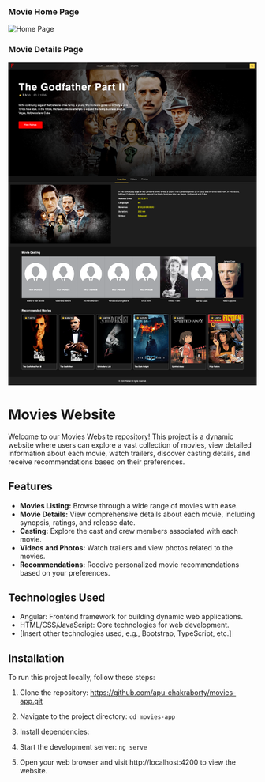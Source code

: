 ### Movie Home Page

![Home Page](./homePage.png)

### Movie Details Page

![Details Page](./detailspage.png)

# Movies Website

Welcome to our Movies Website repository! This project is a dynamic website where users can explore a vast collection of movies, view detailed information about each movie, watch trailers, discover casting details, and receive recommendations based on their preferences.

## Features

- **Movies Listing:** Browse through a wide range of movies with ease.
- **Movie Details:** View comprehensive details about each movie, including synopsis, ratings, and release date.
- **Casting:** Explore the cast and crew members associated with each movie.
- **Videos and Photos:** Watch trailers and view photos related to the movies.
- **Recommendations:** Receive personalized movie recommendations based on your preferences.

## Technologies Used

- Angular: Frontend framework for building dynamic web applications.
- HTML/CSS/JavaScript: Core technologies for web development.
- [Insert other technologies used, e.g., Bootstrap, TypeScript, etc.]

## Installation

To run this project locally, follow these steps:

1. Clone the repository:
   https://github.com/apu-chakraborty/movies-app.git

2. Navigate to the project directory:
   `cd movies-app`
3. Install dependencies:
4. Start the development server:
   `ng serve`
5. Open your web browser and visit http://localhost:4200 to view the website.

